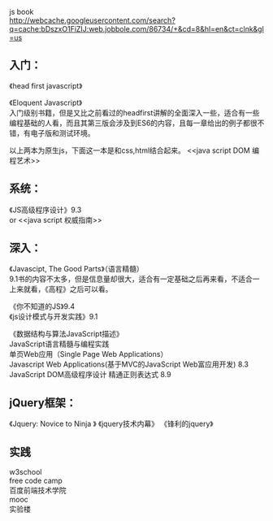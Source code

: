 js book  
http://webcache.googleusercontent.com/search?q=cache:bDszxO1FiZIJ:web.jobbole.com/86734/+&cd=8&hl=en&ct=clnk&gl=us

## 入门：

《head first javascript》

《Eloquent Javascript》  
入门级别书籍，但是又比之前看过的headfirst讲解的全面深入一些，适合有一些编程基础的人看，而且其第三版会涉及到ES6的内容，且每一章给出的例子都很不错，有电子版和测试环境。

以上两本为原生js，下面这一本是和css,html结合起来。
<<java script DOM 编程艺术>>

## 系统：

《JS高级程序设计》9.3   
or  <<java script 权威指南>>

## 深入：

《Javascipt, The Good Parts》（语言精髓）  
9.1书的内容不太多，但是信息量却很大，适合有一定基础之后再来看，不适合一上来就看，《高程》之后可以看。

《你不知道的JS》9.4  
《js设计模式与开发实践》9.1

《数据结构与算法JavaScript描述》  
JavaScript语言精髓与编程实践    
单页Web应用（Single Page Web Applications）    
Javascript Web Applications(基于MVC的JavaScript Web富应用开发) 8.3    
JavaScript DOM高级程序设计
精通正则表达式  8.9


## jQuery框架：   
《Jquery: Novice to Ninja 》 
《jquery技术内幕》
《锋利的jquery》

## 实践
w3school  
free code camp  
百度前端技术学院  
mooc  
实验楼  

